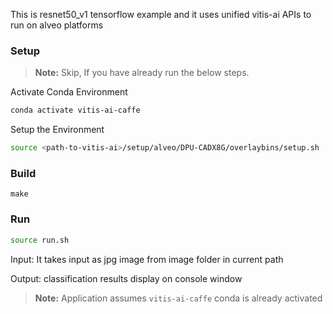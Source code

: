 This is resnet50_v1 tensorflow example and it uses unified vitis-ai APIs to run on alveo platforms

### Setup

> **Note:** Skip, If you have already run the below steps.

Activate Conda Environment
  ```sh
  conda activate vitis-ai-caffe
  ```

Setup the Environment

  ```sh
  source <path-to-vitis-ai>/setup/alveo/DPU-CADX8G/overlaybins/setup.sh
  ```

### Build

    make

### Run

  ```sh
  source run.sh
  ```

Input: It takes input as jpg image from image folder in current path

Output: classification results display on console window

> **Note:** Application assumes `vitis-ai-caffe` conda is already activated  

